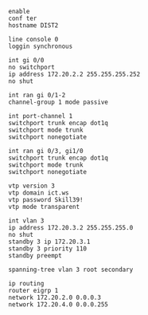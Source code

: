```shell
enable
conf ter
hostname DIST2
```
```shell
line console 0
loggin synchronous
```
```shell
int gi 0/0
no switchport
ip address 172.20.2.2 255.255.255.252
no shut
```
```shell
int ran gi 0/1-2
channel-group 1 mode passive
```
```shell
int port-channel 1
switchport trunk encap dot1q
switchport mode trunk
switchport nonegotiate
```
```shell
int ran gi 0/3, gi1/0
switchport trunk encap dot1q
switchport mode trunk
switchport nonegotiate
```
```shell
vtp version 3
vtp domain ict.ws
vtp password Skill39!
vtp mode transparent
```
```shell
int vlan 3
ip address 172.20.3.2 255.255.255.0
no shut
standby 3 ip 172.20.3.1
standby 3 priority 110
standby preempt
```
```shell
spanning-tree vlan 3 root secondary
```
```shell
ip routing
router eigrp 1
network 172.20.2.0 0.0.0.3
network 172.20.4.0 0.0.0.255
```
